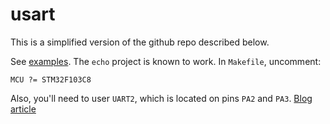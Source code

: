 # usart

This is a simplified version of the github repo described below.

See [examples](https://github.com/WRansohoff/STM32_UART_Examples). The `echo` project is known to work. In `Makefile`, uncomment:
```
MCU ?= STM32F103C8
```
Also, you'll need to user `UART2`, which is located on pins `PA2` and `PA3`.
[Blog article](https://vivonomicon.com/2020/06/28/bare-metal-stm32-programming-part-10-uart-communication/)
